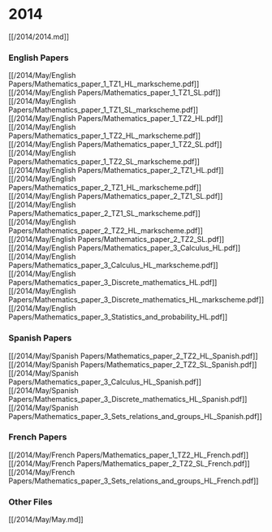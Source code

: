 # 2014

[[/2014/2014.md]]

### English Papers
[[/2014/May/English Papers/Mathematics_paper_1_TZ1_HL_markscheme.pdf]]
[[/2014/May/English Papers/Mathematics_paper_1_TZ1_SL.pdf]]
[[/2014/May/English Papers/Mathematics_paper_1_TZ1_SL_markscheme.pdf]]
[[/2014/May/English Papers/Mathematics_paper_1_TZ2_HL.pdf]]
[[/2014/May/English Papers/Mathematics_paper_1_TZ2_HL_markscheme.pdf]]
[[/2014/May/English Papers/Mathematics_paper_1_TZ2_SL.pdf]]
[[/2014/May/English Papers/Mathematics_paper_1_TZ2_SL_markscheme.pdf]]
[[/2014/May/English Papers/Mathematics_paper_2_TZ1_HL.pdf]]
[[/2014/May/English Papers/Mathematics_paper_2_TZ1_HL_markscheme.pdf]]
[[/2014/May/English Papers/Mathematics_paper_2_TZ1_SL.pdf]]
[[/2014/May/English Papers/Mathematics_paper_2_TZ1_SL_markscheme.pdf]]
[[/2014/May/English Papers/Mathematics_paper_2_TZ2_HL_markscheme.pdf]]
[[/2014/May/English Papers/Mathematics_paper_2_TZ2_SL.pdf]]
[[/2014/May/English Papers/Mathematics_paper_3_Calculus_HL.pdf]]
[[/2014/May/English Papers/Mathematics_paper_3_Calculus_HL_markscheme.pdf]]
[[/2014/May/English Papers/Mathematics_paper_3_Discrete_mathematics_HL.pdf]]
[[/2014/May/English Papers/Mathematics_paper_3_Discrete_mathematics_HL_markscheme.pdf]]
[[/2014/May/English Papers/Mathematics_paper_3_Statistics_and_probability_HL.pdf]]
### Spanish Papers
[[/2014/May/Spanish Papers/Mathematics_paper_2_TZ2_HL_Spanish.pdf]]
[[/2014/May/Spanish Papers/Mathematics_paper_2_TZ2_SL_Spanish.pdf]]
[[/2014/May/Spanish Papers/Mathematics_paper_3_Calculus_HL_Spanish.pdf]]
[[/2014/May/Spanish Papers/Mathematics_paper_3_Discrete_mathematics_HL_Spanish.pdf]]
[[/2014/May/Spanish Papers/Mathematics_paper_3_Sets_relations_and_groups_HL_Spanish.pdf]]
### French Papers
[[/2014/May/French Papers/Mathematics_paper_1_TZ2_HL_French.pdf]]
[[/2014/May/French Papers/Mathematics_paper_2_TZ2_SL_French.pdf]]
[[/2014/May/French Papers/Mathematics_paper_3_Sets_relations_and_groups_HL_French.pdf]]

### Other Files
[[/2014/May/May.md]]
